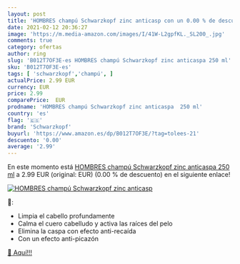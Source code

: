 ```yaml
---
layout: post
title: 'HOMBRES champú Schwarzkopf zinc anticasp con un 0.00 % de descuento'
date: 2021-02-12 20:36:27
image: 'https://m.media-amazon.com/images/I/41W-L2gpfKL._SL200_.jpg'
comments: true
category: ofertas
author: ring
slug: 'B012T7OF3E-es HOMBRES champú Schwarzkopf zinc anticaspa 250 ml'
sku: 'B012T7OF3E-es'
tags: [ 'schwarzkopf','champú', ]
actualPrice: 2.99 EUR
currency: EUR
price: 2.99
comparePrice:  EUR
prodname: 'HOMBRES champú Schwarzkopf zinc anticaspa  250 ml'
country: 'es'
flag: '🇪🇸'
brand: 'Schwarzkopf'
buyurl: 'https://www.amazon.es/dp/B012T7OF3E/?tag=tolees-21'
descuento: '0.00'
average: '2.99'
---
```


En este momento está [HOMBRES champú Schwarzkopf zinc anticaspa  250 ml](https://www.amazon.es/dp/B012T7OF3E/?tag=tolees-21) a 2.99 EUR (original:  EUR) (0.00 %  de descuento) en el siguiente enlace!

[![HOMBRES champú Schwarzkopf zinc anticasp](https://m.media-amazon.com/images/I/41W-L2gpfKL._SL200_.jpg)](https://www.amazon.es/dp/B012T7OF3E/?tag=tolees-21)

🔎:

- Limpia el cabello profundamente
- Calma el cuero cabelludo y activa las raíces del pelo
- Elimina la caspa con efecto anti-recaída
- Con un efecto anti-picazón

[🛒 Aquí!!!](https://www.amazon.es/dp/B012T7OF3E/?tag=tolees-21)
